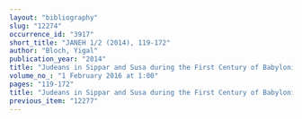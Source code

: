 ```yaml
---
layout: "bibliography"
slug: "12274"
occurrence_id: "3917"
short_title: "JANEH 1/2 (2014), 119-172"
author: "Bloch, Yigal"
publication_year: "2014"
title: "Judeans in Sippar and Susa during the First Century of Babylonian Exile: Assimilation and Perseverance under Neo-Babylonian and Achaemenid Rule"
volume_no_: "1 February 2016 at 1:00"
pages: "119-172"
title: "Judeans in Sippar and Susa during the First Century of Babylonian Exile: Assimilation and Perseverance under Neo-Babylonian and Achaemenid Rule"
previous_item: "12277"
---
```

